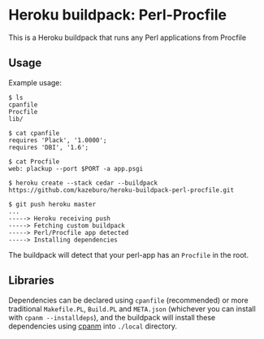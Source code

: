 Heroku buildpack: Perl-Procfile
===============================

This is a Heroku buildpack that runs any Perl applications from Procfile

Usage
-----

Example usage:

    $ ls
    cpanfile
    Procfile
    lib/

    $ cat cpanfile
    requires 'Plack', '1.0000';
    requires 'DBI', '1.6';

    $ cat Procfile
    web: plackup --port $PORT -a app.psgi    

    $ heroku create --stack cedar --buildpack https://github.com/kazeburo/heroku-buildpack-perl-procfile.git

    $ git push heroku master
    ...
    -----> Heroku receiving push
    -----> Fetching custom buildpack
    -----> Perl/Procfile app detected
    -----> Installing dependencies

The buildpack will detect that your perl-app has an `Procfile` in the root.

Libraries
---------

Dependencies can be declared using `cpanfile` (recommended) or more traditional `Makefile.PL`, `Build.PL` and `META.json` (whichever you can install with `cpanm --installdeps`), and the buildpack will install these dependencies using [cpanm](http://cpanmin.us) into `./local` directory.

